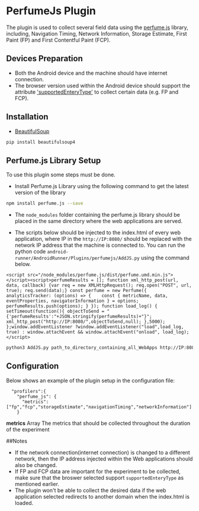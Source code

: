 # PerfumeJs Plugin

The plugin is used to collect several field data using the [perfume.js](https://zizzamia.github.io/perfume/) library, including, Navigation Timing, Network Information, Storage Estimate, First Paint (FP) and First Contentful Paint (FCP).

## Devices Preparation
* Both the Android device and the machine should have internet connection.
* The browser version used within the Android device should support the attribute ['supportedEnteryType'](https://developer.mozilla.org/en-US/docs/Web/API/PerformanceObserver) to collect certain data (e.g. FP and FCP).

## Installation
* [BeautifulSoup](https://pypi.org/project/beautifulsoup4/)

```bash
pip install beautifulsoup4
```

## Perfume.js Library Setup
To use this plugin some steps must be done.

* Install Perfume.js Library using the following command to get the latest version of the library

```bash
npm install perfume.js --save
```

* The `node_modules` folder containing the perfume.js library should be placed in the same directory where the web applications are served.

* The scripts below should be injected to the index.html of every web application, where IP in the `http://IP:8080/` should be replaced with the network IP address that the machine is connected to. You can run the python code `android-runner/AndroidRunner/Plugins/perfumejs/AddJS.py` using the command below.

```
<script src="/node_modules/perfume.js/dist/perfume.umd.min.js"></script><script>perfumeResults = []; function xml_http_post(url, data, callback) {var req = new XMLHttpRequest(); req.open("POST", url, true); req.send(data);} const perfume = new Perfume({  analyticsTracker: (options) => {    const { metricName, data, eventProperties, navigatorInformation } = options; perfumeResults.push(options); } }); function load_log() { setTimeout(function(){ objectToSend = "{'perfumeResults':"+JSON.stringify(perfumeResults)+"}"; xml_http_post("http://IP:8080/",objectToSend,null); },5000); };window.addEventListener ?window.addEventListener("load",load_log, true) : window.attachEvent && window.attachEvent("onload", load_log);</script>
```

```bash
python3 AddJS.py path_to_directory_containing_all_WebApps http://IP:8080/
```

## Configuration
Below shows an example of the plugin setup in the configuration file:

```
  "profilers":{
    "perfume_js": {
      "metrics":["fp","fcp","storageEstimate","navigationTiming","networkInformation"]
    }
```

**metrics** Array The metrics that should be collected throughout the duration of the experiment

##Notes

* If the network connection(internet connection) is changed to a different network, then the IP address injected within the Web applications should also be changed.
* If FP and FCP data are important for the experiment to be collected, make sure that the broswer selected support `supportedEnteryType` as mentioned earlier.
* The plugin won't be able to collect the desired data if the web application selected redirects to another domain when the index.html is loaded.
